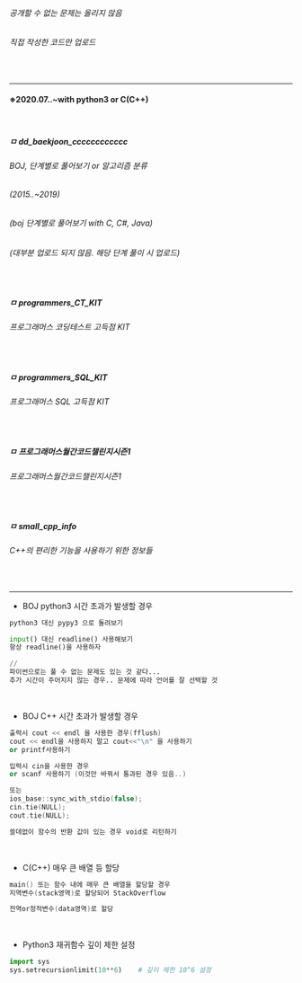 ###### *공개할 수 없는 문제는 올리지 않음*
###### *직접 작성한 코드만 업로드*
<br>

---
#### ※2020.07..~with python3 or C(C++)
<br>

##### ㅁ dd_baekjoon_cccccccccccc
###### BOJ, 단계별로 풀어보기 or 알고리즘 분류
###### (2015..~2019)
###### (boj 단계별로 풀어보기 with C, C#, Java)
###### (대부분 업로드 되지 않음. 해당 단계 풀이 시 업로드)
<br>

##### ㅁ programmers_CT_KIT
###### 프로그래머스 코딩테스트 고득점 KIT
<br>

##### ㅁ programmers_SQL_KIT
###### 프로그래머스 SQL 고득점 KIT
<br>

##### ㅁ 프로그래머스월간코드챌린지시즌1
###### 프로그래머스월간코드챌린지시즌1
<br>

##### ㅁ small_cpp_info
###### C++의 편리한 기능을 사용하기 위한 정보들

<br>

*************************************************************************

* BOJ python3 시간 초과가 발생할 경우
```py
python3 대신 pypy3 으로 돌려보기

input() 대신 readline() 사용해보기
항상 readline()을 사용하자

//
파이썬으로는 풀 수 없는 문제도 있는 것 같다...
추가 시간이 주어지지 않는 경우.. 문제에 따라 언어를 잘 선택할 것
```
<br>

* BOJ C++ 시간 초과가 발생할 경우
```cpp
출력시 cout << endl 을 사용한 경우(fflush)
cout << endl을 사용하지 말고 cout<<"\n" 을 사용하기
or printf사용하기

입력시 cin을 사용한 경우
or scanf 사용하기 (이것만 바꿔서 통과된 경우 있음..)

또는
ios_base::sync_with_stdio(false);
cin.tie(NULL);
cout.tie(NULL);

쓸데없이 함수의 반환 값이 있는 경우 void로 리턴하기
```
<br>

* C(C++) 매우 큰 배열 등 할당
```cpp
main() 또는 함수 내에 매우 큰 배열을 할당할 경우
지역변수(stack영역)로 할당되어 StackOverflow

전역or정적변수(data영역)로 할당
```
<br>

* Python3 재귀함수 깊이 제한 설정
```py
import sys
sys.setrecursionlimit(10**6)    # 깊이 제한 10^6 설정
```

